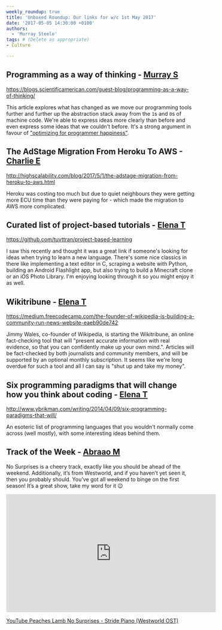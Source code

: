 ```yaml
---
weekly_roundup: true
title: 'Unboxed Roundup: Our links for w/c 1st May 2017'
date: '2017-05-05 14:30:00 +0100'
authors:
  - 'Murray Steele'
tags: # (Delete as appropriate)
- Culture

---
```


## Programming as a way of thinking - [Murray S](/people#murray-steele)

https://blogs.scientificamerican.com/guest-blog/programming-as-a-way-of-thinking/

This article explores what has changed as we move our programming tools further
and further up the abstraction stack away from the `1`s and `0`s of machine
code.  We're able to express ideas more clearly than before and even express
some ideas that we couldn't before.  It's a strong argument in favour of
["optimizing for programmer happiness"](http://rubyonrails.org/doctrine/#optimize-for-programmer-happiness).

## The AdStage Migration From Heroku To AWS - [Charlie E](/people#charlie-egan)

http://highscalability.com/blog/2017/5/1/the-adstage-migration-from-heroku-to-aws.html

Heroku was costing too much but due to quiet neighbours they were getting more
ECU time than they were paying for - which made the migration to AWS more
complicated.

## Curated list of project-based tutorials - [Elena T](/people#elena-tanasoiu)

https://github.com/tuvttran/project-based-learning

I saw this recently and thought it was a great link if someone's looking for
ideas when trying to learn a new language. There's some nice classics in there
like implementing a text editor in C, scraping a website with Python, building
an Android Flashlight app, but also trying to build a Minecraft clone or an iOS
Photo Library. I'm enjoying looking through it so you might enjoy it as well.

## Wikitribune - [Elena T](/people#elena-tanasoiu)

https://medium.freecodecamp.com/the-founder-of-wikipedia-is-building-a-community-run-news-website-eaeb90de742

Jimmy Wales, co-founder of Wikipedia, is starting the Wikitribune, an online
fact-checking tool that will "present accurate information with real evidence,
so that you can confidently make up your own mind.". Articles will be
fact-checked by both journalists and community members, and will be supported
by an optional monthly subscription. It seems like we're long overdue for such
a tool and all I can say is "shut up and take my money".

## Six programming paradigms that will change how you think about coding - [Elena T](/people#elena-tanasoiu)

http://www.ybrikman.com/writing/2014/04/09/six-programming-paradigms-that-will/

An esoteric list of programming languages that you wouldn't normally come across
(well mostly), with some interesting ideas behind them.

## Track of the Week - [Abraao M](/people#abraao-mota)

No Surprises is a cheery track, exactly like you should be ahead of the
weekend. Additionally, it’s from Westworld, and if you haven’t yet seen it,
then you probably should. You’ve got all weekend to binge on the first season!
It’s a great show, take my word for it 😉

<iframe width="560" height="315" src="https://www.youtube.com/embed/JUGNh3WXjZo" frameborder="0" allowfullscreen></iframe>

[YouTube Peaches Lamb No Surprises - Stride Piano (Westworld OST)](https://www.youtube.com/watch?v=JUGNh3WXjZo)
